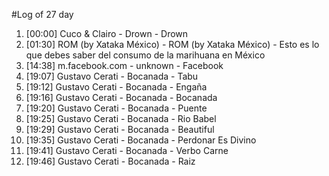#Log of 27 day

1. [00:00] Cuco & Clairo - Drown - Drown
1. [01:30] ROM (by Xataka México) - ROM (by Xataka México) - Esto es lo que debes saber del consumo de la marihuana en México
1. [14:38] m.facebook.com - unknown - Facebook
1. [19:07] Gustavo Cerati - Bocanada - Tabu
1. [19:12] Gustavo Cerati - Bocanada - Engaña
1. [19:16] Gustavo Cerati - Bocanada - Bocanada
1. [19:20] Gustavo Cerati - Bocanada - Puente
1. [19:25] Gustavo Cerati - Bocanada - Rio Babel
1. [19:29] Gustavo Cerati - Bocanada - Beautiful
1. [19:35] Gustavo Cerati - Bocanada - Perdonar Es Divino
1. [19:41] Gustavo Cerati - Bocanada - Verbo Carne
1. [19:46] Gustavo Cerati - Bocanada - Raiz
